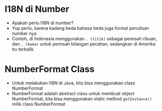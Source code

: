 # I18N di Number 

- Apakah perlu I18N di number?
- Yup perlu, karena kadang beda bahasa beda juga format penulisan number nya
- Contoh, di Indonesia menggunakan `. (titik)` sebagai pemisah ribuan, dan `, (koma)` untuk pemisah bilangan pecahan, sedangkan di Amerika itu terbalik

# NumberFormat Class

- Untuk melakukan I18N di Java, kita bisa menggunakan class NumberFormat
- NumberFormat adalah abstract class untuk membuat object NumberFormat, kita bisa menggunakan static method `getInstance()` milik class NumberFormat